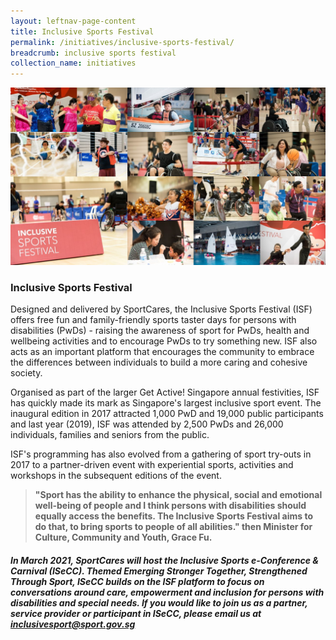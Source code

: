 ```yaml
---
layout: leftnav-page-content
title: Inclusive Sports Festival
permalink: /initiatives/inclusive-sports-festival/
breadcrumb: inclusive sports festival
collection_name: initiatives
---
```


![Inclusive Sports Festival](/images/Inclusive_Sports_Festival.jpg)

### Inclusive Sports Festival

Designed and delivered by SportCares, the Inclusive Sports Festival (ISF) offers free fun and family-friendly sports taster days for persons with disabilities (PwDs) - raising the awareness of sport for PwDs, health and wellbeing activities and to encourage PwDs to try something new.  ISF also acts as an important platform that encourages the community to embrace the differences between individuals to build a more caring and cohesive society.  

Organised as part of the larger Get Active! Singapore annual festivities, ISF has quickly made its mark as Singapore's largest inclusive sport event.  The inaugural edition in 2017 attracted 1,000 PwD and 19,000 public participants and last year (2019), ISF was attended by 2,500 PwDs and 26,000 individuals, families and seniors from the public. 

ISF's programming has also evolved from a gathering of sport try-outs in 2017 to a partner-driven event with experiential sports, activities and workshops in the subsequent editions of the event.

> __"Sport has the ability to enhance the physical, social and emotional well-being of people and I think persons with disabilities should equally access the benefits.  The Inclusive Sports Festival aims to do that, to bring sports to people of all abilities." then Minister for Culture, Community and Youth, Grace Fu.__

##### In March 2021, SportCares will host the Inclusive Sports e-Conference & Carnival (ISeCC).  Themed *Emerging Stronger Together, Strengthened Through Sport*, ISeCC builds on the ISF platform to focus on conversations around care, empowerment and inclusion for persons with disabilities and special needs.  If you would like to join us as a partner, service provider or participant in ISeCC, please email us at <inclusivesport@sport.gov.sg>

